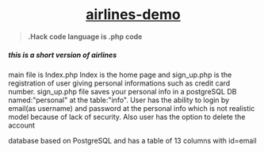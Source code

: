 <a href="https://airlines-demo-version.herokuapp.com/"><h1 align="center">airlines-demo</h1></a>

><b>.Hack code language is .php code</b><br>

<h5>this is a short version of airlines</h5>

<p> main file is Index.php 
 Index is the home page and sign_up.php is the registration of user giving personal informations such as credit card number. 
 sign_up.php file saves your personal info in a postgreSQL DB named:"personal" at the table:"info".
 User has the ability to login by email(as username) and password at the personal info which is not realistic model 
 because of lack of security. Also user has the option to delete the account</p>
 
 <p> database based on PostgreSQL and has a table of 13 columns with id=email <p>
